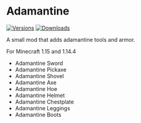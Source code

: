 # Adamantine

[![Versions](https://cf.way2muchnoise.eu/versions/adamantine.svg)](https://www.curseforge.com/minecraft/mc-mods/adamantine)
[![Downloads](https://cf.way2muchnoise.eu/adamantine.svg)](https://www.curseforge.com/minecraft/mc-mods/adamantine)

A small mod that adds adamantine tools and armor. 

For Minecraft 1.15 and 1.14.4

- Adamantine Sword
- Adamantine Pickaxe
- Adamantine Shovel
- Adamantine Axe
- Adamantine Hoe
- Adamantine Helmet
- Adamantine Chestplate
- Adamantine Leggings
- Adamantine Boots
